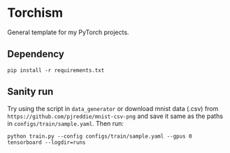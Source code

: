 # Torchism 
General template for my PyTorch projects.

## Dependency 
```
pip install -r requirements.txt
```

## Sanity run 
Try using the script in `data_generator` or download mnist data (.csv) from `https://github.com/pjreddie/mnist-csv-png` and save it same as the paths in `configs/train/sample.yaml`. Then run:
```
python train.py --config configs/train/sample.yaml --gpus 0
tensorboard --logdir=runs 
```
